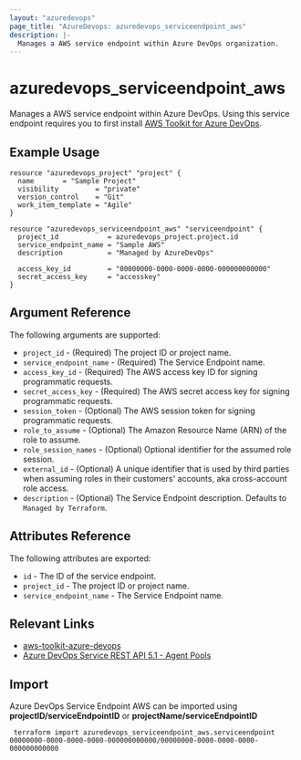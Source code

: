 ```yaml
---
layout: "azuredevops"
page_title: "AzureDevops: azuredevops_serviceendpoint_aws"
description: |-
  Manages a AWS service endpoint within Azure DevOps organization.
---
```


# azuredevops_serviceendpoint_aws
Manages a AWS service endpoint within Azure DevOps. Using this service endpoint requires you to first install [AWS Toolkit for Azure DevOps](https://marketplace.visualstudio.com/items?itemName=AmazonWebServices.aws-vsts-tools).

## Example Usage

```hcl
resource "azuredevops_project" "project" {
  name       = "Sample Project"
  visibility         = "private"
  version_control    = "Git"
  work_item_template = "Agile"
}

resource "azuredevops_serviceendpoint_aws" "serviceendpoint" {
  project_id            = azuredevops_project.project.id
  service_endpoint_name = "Sample AWS"
  description           = "Managed by AzureDevOps"

  access_key_id         = "00000000-0000-0000-0000-000000000000"
  secret_access_key     = "accesskey"
}
```

## Argument Reference

The following arguments are supported:

* `project_id` - (Required) The project ID or project name.
* `service_endpoint_name` - (Required) The Service Endpoint name.
* `access_key_id` - (Required) The AWS access key ID for signing programmatic requests.
* `secret_access_key` - (Required) The AWS secret access key for signing programmatic requests.
* `session_token` - (Optional) The AWS session token for signing programmatic requests.
* `role_to_assume` - (Optional) The Amazon Resource Name (ARN) of the role to assume.
* `role_session_names` - (Optional) Optional identifier for the assumed role session.
* `external_id` - (Optional) A unique identifier that is used by third parties when assuming roles in their customers' accounts, aka cross-account role access.
* `description` - (Optional) The Service Endpoint description. Defaults to `Managed by Terraform`.

## Attributes Reference

The following attributes are exported:

* `id` - The ID of the service endpoint.
* `project_id` - The project ID or project name.
* `service_endpoint_name` - The Service Endpoint name.

## Relevant Links
* [aws-toolkit-azure-devops](https://github.com/aws/aws-toolkit-azure-devops)
* [Azure DevOps Service REST API 5.1 - Agent Pools](https://docs.microsoft.com/en-us/rest/api/azure/devops/serviceendpoint/endpoints?view=azure-devops-rest-5.1)

## Import
Azure DevOps Service Endpoint AWS can be imported using **projectID/serviceEndpointID** or **projectName/serviceEndpointID**

```
 terraform import azuredevops_serviceendpoint_aws.serviceendpoint 00000000-0000-0000-0000-000000000000/00000000-0000-0000-0000-000000000000
```
